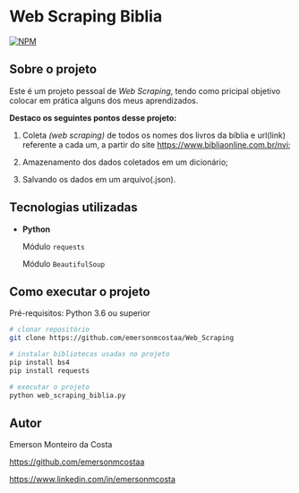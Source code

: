 # Web Scraping Biblia

[![NPM](https://img.shields.io/npm/l/react)](https://github.com/emersonmcostaa/Web-Scraping/blob/main/LICENSE) 

## Sobre o projeto

Este é um projeto pessoal de _Web Scraping_, tendo como pricipal objetivo colocar em prática alguns dos meus aprendizados.

__Destaco os seguintes pontos desse projeto:__

1. Coleta _(web scraping)_ de todos os nomes dos livros da bíblia e url(link) referente a cada um, a partir do site https://www.bibliaonline.com.br/nvi;

2. Amazenamento dos dados coletados em um dicionário;

3. Salvando os dados em um arquivo(.json).

## Tecnologias utilizadas

- __Python__

   Módulo `requests`

   Módulo `BeautifulSoup`

## Como executar o projeto

Pré-requisitos: Python 3.6 ou superior

```bash
# clonar repositório
git clone https://github.com/emersonmcostaa/Web_Scraping

# instalar bibliotecas usadas no projeto
pip install bs4
pip install requests

# executar o projeto
python web_scraping_biblia.py

```

## Autor

Emerson Monteiro da Costa

https://github.com/emersonmcostaa

https://www.linkedin.com/in/emersonmcosta
